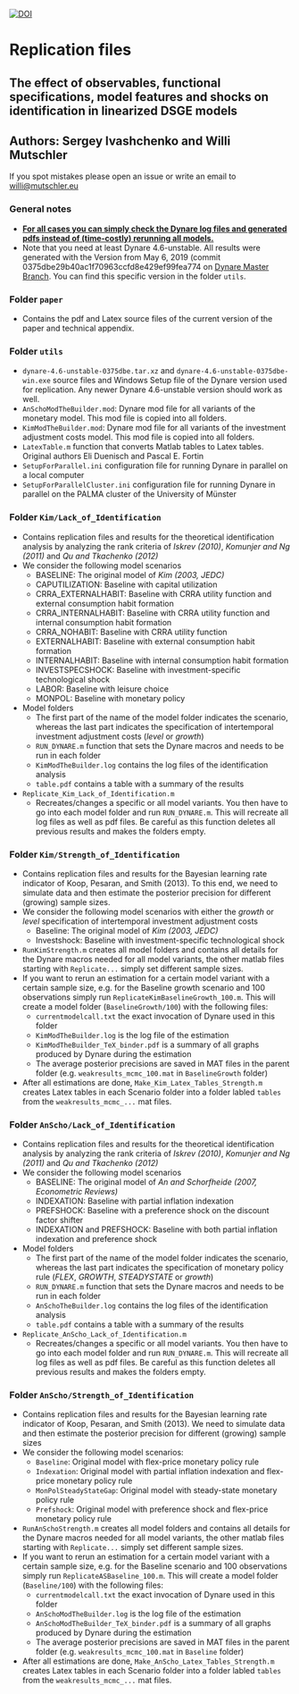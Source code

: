 [![DOI](https://zenodo.org/badge/DOI/10.5281/zenodo.3192196.svg)](https://doi.org/10.5281/zenodo.3192196)

# Replication files

## The effect of observables, functional specifications, model features and shocks on identification in linearized DSGE models

## Authors: Sergey Ivashchenko and Willi Mutschler
If you spot mistakes please open an issue or write an email to willi@mutschler.eu

### General notes
- <u>**For all cases you can simply check the Dynare log files and generated pdfs instead of (time-costly) rerunning all models.**</u>
- Note that you need at least Dynare 4.6-unstable. All results were generated with the Version from May 6, 2019 (commit 0375dbe29b40ac1f70963ccfd8e429ef99fea774 on [Dynare Master Branch](https://git.dynare.org/Dynare/dynare). You can find this specific version in the folder `utils`.

### Folder `paper`
- Contains the pdf and Latex source files of the current version of the paper and technical appendix.
### Folder `utils`
- `dynare-4.6-unstable-0375dbe.tar.xz` and `dynare-4.6-unstable-0375dbe-win.exe` source files and Windows Setup file of the Dynare version used for replication. Any newer Dynare 4.6-unstable version should work as well.
- `AnSchoModTheBuilder.mod`: Dynare mod file for all variants of the monetary model. This mod file is copied into all folders.
- `KimModTheBuilder.mod`: Dynare mod file for all variants of the investment adjustment costs model. This mod file is copied into all folders.
- `LatexTable.m` function that converts Matlab tables to Latex tables. Original authors Eli Duenisch and Pascal E. Fortin
- `SetupForParallel.ini` configuration file for running Dynare in parallel on a local computer
- `SetupForParallelCluster.ini` configuration file for running Dynare in parallel on the PALMA cluster of the University of Münster

### Folder `Kim/Lack_of_Identification`
- Contains replication files and results for the theoretical identification analysis by analyzing the rank criteria of *Iskrev (2010)*, *Komunjer and Ng (2011)* and *Qu and Tkachenko (2012)*
- We consider the following model scenarios
    - BASELINE: The original model of *Kim (2003, JEDC)*
    - CAPUTILIZATION: Baseline with capital utilization
    - CRRA_EXTERNALHABIT: Baseline with CRRA utility function and external consumption habit formation
    - CRRA_INTERNALHABIT: Baseline with CRRA utility function and internal consumption habit formation
    - CRRA_NOHABIT: Baseline with CRRA utility function
    - EXTERNALHABIT: Baseline with external consumption habit formation
    - INTERNALHABIT: Baseline with internal consumption habit formation
    - INVESTSPECSHOCK: Baseline with investment-specific technological shock
    - LABOR: Baseline with leisure choice
    - MONPOL: Baseline with monetary policy
- Model folders
    - The first part of the name of the model folder indicates the scenario, whereas the last part indicates the specification of intertemporal investment adjustment costs (*level* or *growth*)
    - `RUN_DYNARE.m` function that sets the Dynare macros and needs to be run in each folder
    - `KimModTheBuilder.log` contains the log files of the identification analysis
    - `table.pdf` contains a table with a summary of the results
- `Replicate_Kim_Lack_of_Identification.m`
    - Recreates/changes a specific or all model variants. You then have to go into each model folder and run `RUN_DYNARE.m`. This will recreate all log files as well as pdf files. Be careful as this function deletes all previous results and makes the folders empty.

### Folder `Kim/Strength_of_Identification`
- Contains replication files and results for the Bayesian learning rate indicator of Koop, Pesaran, and Smith (2013). To this end, we need to simulate data and then estimate the posterior precision for different (growing) sample sizes.
- We consider the following model scenarios with either the *growth* or *level* specification of intertemporal investment adjustment costs
    - Baseline: The original model of *Kim (2003, JEDC)*
    - Investshock: Baseline with investment-specific technological shock
- `RunKimStrength.m` creates all model folders and contains all details for the Dynare macros needed for all model variants, the other matlab files starting with `Replicate...` simply set different sample sizes. 
- If you want to rerun an estimation for a certain model variant with a certain sample size, e.g. for the Baseline growth scenario and 100 observations simply run `ReplicateKimBaselineGrowth_100.m`. This will create a model folder (`BaselineGrowth/100`) with the following files:
    - `currentmodelcall.txt` the exact invocation of Dynare used in this folder
    -  `KimModTheBuilder.log` is the log file of the estimation
    -  `KimModTheBuilder_TeX_binder.pdf` is a summary of all graphs produced by Dynare during the estimation
    -  The average posterior precisions are saved in MAT files in the parent folder (e.g. `weakresults_mcmc_100.mat` in `BaselineGrowth` folder)
- After all estimations are done, `Make_Kim_Latex_Tables_Strength.m` creates Latex tables in each Scenario folder into a folder labled `tables` from the `weakresults_mcmc_...` mat files.

### Folder `AnScho/Lack_of_Identification`
- Contains replication files and results for the theoretical identification analysis by analyzing the rank criteria of *Iskrev (2010)*, *Komunjer and Ng (2011)* and *Qu and Tkachenko (2012)*
- We consider the following model scenarios
    - BASELINE: The original model of *An and Schorfheide (2007, Econometric Reviews)*
    - INDEXATION: Baseline with partial inflation indexation
    - PREFSHOCK: Baseline with a preference shock on the discount factor shifter
    - INDEXATION and PREFSHOCK: Baseline with both partial inflation indexation and preference shock
- Model folders
    - The first part of the name of the model folder indicates the scenario, whereas the last part indicates the specification of monetary policy rule (*FLEX*, *GROWTH*, *STEADYSTATE* or *growth*)
    - `RUN_DYNARE.m` function that sets the Dynare macros and needs to be run in each folder
    - `AnSchoTheBuilder.log` contains the log files of the identification analysis
    - `table.pdf` contains a table with a summary of the results
- `Replicate_AnScho_Lack_of_Identification.m`
    - Recreates/changes a specific or all model variants. You then have to go into each model folder and run `RUN_DYNARE.m`. This will recreate all log files as well as pdf files. Be careful as this function deletes all previous results and makes the folders empty.

### Folder `AnScho/Strength_of_Identification`
- Contains replication files and results for the Bayesian learning rate indicator of Koop, Pesaran, and Smith (2013). We need to simulate data and then estimate the posterior precision for different (growing) sample sizes
- We consider the following model scenarios:
    - `Baseline`: Original model with flex-price monetary policy rule
    - `Indexation`: Original model with partial inflation indexation and flex-price monetary policy rule
    - `MonPolSteadyStateGap`: Original model with steady-state monetary policy rule
    - `Prefshock`: Original model with preference shock and flex-price monetary policy rule
- `RunAnSchoStrength.m` creates all model folders and contains all details for the Dynare macros needed for all model variants, the other matlab files starting with `Replicate...` simply set different sample sizes.
- If you want to rerun an estimation for a certain model variant with a certain sample size, e.g. for the Baseline scenario and 100 observations simply run `ReplicateASBaseline_100.m`. This will create a model folder (`Baseline/100`) with the following files:
    - `currentmodelcall.txt` the exact invocation of Dynare used in this folder
    -  `AnSchoModTheBuilder.log` is the log file of the estimation
    -  `AnSchoModTheBuilder_TeX_binder.pdf` is a summary of all graphs produced by Dynare during the estimation
    -  The average posterior precisions are saved in MAT files in the parent folder (e.g. `weakresults_mcmc_100.mat` in `Baseline` folder)
- After all estimations are done, `Make_AnScho_Latex_Tables_Strength.m` creates Latex tables in each Scenario folder into a folder labled `tables` from the `weakresults_mcmc_...` mat files.
